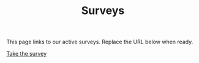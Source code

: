 ﻿---
title: Surveys
layout: single
permalink: /surveys/
---

This page links to our active surveys. Replace the URL below when ready.

<a href="https://example.com/survey" class="btn btn--primary">Take the survey</a>

